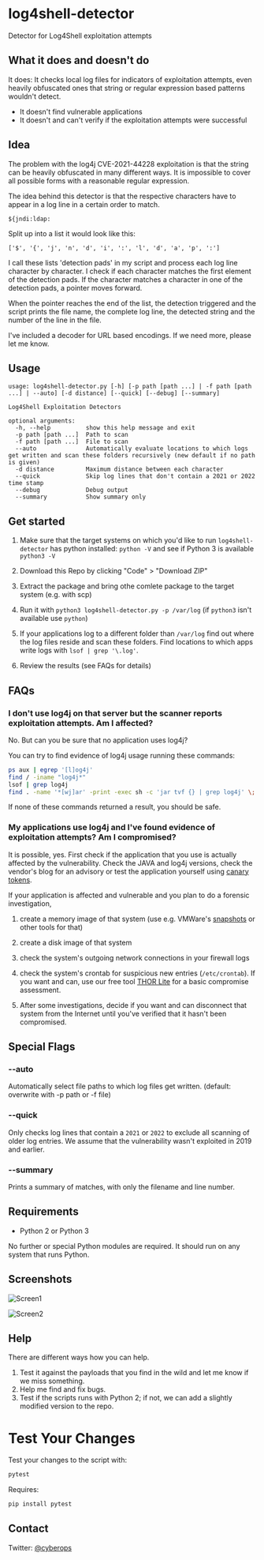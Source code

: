 # log4shell-detector

Detector for Log4Shell exploitation attempts

## What it does and doesn't do

It does: It checks local log files for indicators of exploitation attempts, even heavily obfuscated ones that string or regular expression based patterns wouldn't detect.

- It doesn't find vulnerable applications
- It doesn't and can't verify if the exploitation attempts were successful

## Idea

The problem with the log4j CVE-2021-44228 exploitation is that the string can be heavily obfuscated in many different ways. It is impossible to cover all possible forms with a reasonable regular expression.

The idea behind this detector is that the respective characters have to appear in a log line in a certain order to match.

```none
${jndi:ldap:
```

Split up into a list it would look like this:

```none
['$', '{', 'j', 'n', 'd', 'i', ':', 'l', 'd', 'a', 'p', ':']
```

I call these lists 'detection pads' in my script and process each log line character by character. I check if each character matches the first element of the detection pads. If the character matches a character in one of the detection pads, a pointer moves forward.

When the pointer reaches the end of the list, the detection triggered and the script prints the file name, the complete log line, the detected string and the number of the line in the file.

I've included a decoder for URL based encodings. If we need more, please let me know.

## Usage

```help
usage: log4shell-detector.py [-h] [-p path [path ...] | -f path [path ...] | --auto] [-d distance] [--quick] [--debug] [--summary]

Log4Shell Exploitation Detectors

optional arguments:
  -h, --help          show this help message and exit
  -p path [path ...]  Path to scan
  -f path [path ...]  File to scan
  --auto              Automatically evaluate locations to which logs get written and scan these folders recursively (new default if no path is given)
  -d distance         Maximum distance between each character
  --quick             Skip log lines that don't contain a 2021 or 2022 time stamp
  --debug             Debug output
  --summary           Show summary only
```

## Get started

1. Make sure that the target systems on which you'd like to run `log4shell-detector` has python installed: `python -V` and see if Python 3 is available `python3 -V`

2. Download this Repo by clicking "Code" > "Download ZIP"

3. Extract the package and bring othe comlete package to the target system (e.g. with scp)

4. Run it with `python3 log4shell-detector.py -p /var/log` (if `python3` isn't available use `python`)

5. If your applications log to a different folder than `/var/log` find out where the log files reside and scan these folders. Find locations to which apps write logs with `lsof | grep '\.log'`.

6. Review the results (see FAQs for details)

## FAQs

### I don't use log4j on that server but the scanner reports exploitation attempts. Am I affected?

No. But can you be sure that no application uses log4j?

You can try to find evidence of log4j usage running these commands:

```bash
ps aux | egrep '[l]og4j'
find / -iname "log4j*"
lsof | grep log4j
find . -name '*[wj]ar' -print -exec sh -c 'jar tvf {} | grep log4j' \;
```

If none of these commands returned a result, you should be safe.

### My applications use log4j and I've found evidence of exploitation attempts? Am I compromised?

It is possible, yes. First check if the application that you use is actually affected by the vulnerability. Check the JAVA and log4j versions, check the vendor's blog for an advisory or test the application yourself using [canary tokens](https://twitter.com/cyb3rops/status/1469405846010572816).

If your application is affected and vulnerable and you plan to do a forensic investigation,

1. create a memory image of that system (use e.g. VMWare's [snapshots](https://blogs.vmware.com/networkvirtualization/2021/03/memory-forensics-for-virtualized-hosts.html/) or other tools for that)

2. create a disk image of that system

3. check the system's outgoing network connections in your firewall logs

4. check the system's crontab for suspicious new entries (`/etc/crontab`). If you want and can, use our free tool [THOR Lite](https://www.nextron-systems.com/thor-lite/) for a basic compromise assessment.

5. After some investigations, decide if you want and can disconnect that system from the Internet until you've verified that it hasn't been compromised.

## Special Flags

### --auto

Automatically select file paths to which log files get written. (default: overwrite with -p path or -f file)

### --quick

Only checks log lines that contain a `2021` or `2022` to exclude all scanning of older log entries. We assume that the vulnerability wasn't exploited in 2019 and earlier.

### --summary

Prints a summary of matches, with only the filename and line number.

## Requirements

- Python 2 or Python 3

No further or special Python modules are required. It should run on any system that runs Python.

## Screenshots

![Screen1](/screenshots/screen1.png)

![Screen2](/screenshots/screen2.png)

## Help

There are different ways how you can help.

1. Test it against the payloads that you find in the wild and let me know if we miss something.
2. Help me find and fix bugs.
3. Test if the scripts runs with Python 2; if not, we can add a slightly modified version to the repo.

# Test Your Changes

Test your changes to the script with:

```bash 
pytest
```

Requires:
```bash 
pip install pytest
```

## Contact

Twitter: [@cyberops](https://twitter.com/cyb3rops)
